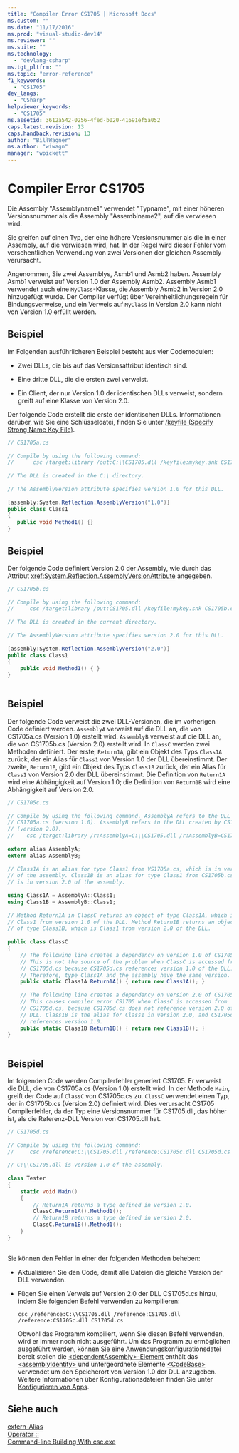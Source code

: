 ```yaml
---
title: "Compiler Error CS1705 | Microsoft Docs"
ms.custom: ""
ms.date: "11/17/2016"
ms.prod: "visual-studio-dev14"
ms.reviewer: ""
ms.suite: ""
ms.technology: 
  - "devlang-csharp"
ms.tgt_pltfrm: ""
ms.topic: "error-reference"
f1_keywords: 
  - "CS1705"
dev_langs: 
  - "CSharp"
helpviewer_keywords: 
  - "CS1705"
ms.assetid: 3612a542-0256-4fed-b020-41691ef5a052
caps.latest.revision: 13
caps.handback.revision: 13
author: "BillWagner"
ms.author: "wiwagn"
manager: "wpickett"
---
```

# Compiler Error CS1705
Die Assembly "Assemblyname1" verwendet "Typname", mit einer höheren Versionsnummer als die Assembly "Assemblname2", auf die verwiesen wird.  
  
 Sie greifen auf einen Typ, der eine höhere Versionsnummer als die in einer Assembly, auf die verwiesen wird, hat.  In der Regel wird dieser Fehler vom versehentlichen Verwendung von zwei Versionen der gleichen Assembly verursacht.  
  
 Angenommen, Sie zwei Assemblys, Asmb1 und Asmb2 haben.  Assembly Asmb1 verweist auf Version 1.0 der Assembly Asmb2.  Assembly Asmb1 verwendet auch eine `MyClass`\-Klasse, die Assembly Asmb2 in Version 2.0 hinzugefügt wurde.  Der Compiler verfügt über Vereinheitlichungsregeln für Bindungsverweise, und ein Verweis auf `MyClass` in Version 2.0 kann nicht von Version 1.0 erfüllt werden.  
  
## Beispiel  
 Im Folgenden ausführlicheren Beispiel besteht aus vier Codemodulen:  
  
-   Zwei DLLs, die bis auf das Versionsattribut identisch sind.  
  
-   Eine dritte DLL, die die ersten zwei verweist.  
  
-   Ein Client, der nur Version 1.0 der identischen DLLs verweist, sondern greift auf eine Klasse von Version 2.0.  
  
 Der folgende Code erstellt die erste der identischen DLLs.  Informationen darüber, wie Sie eine Schlüsseldatei, finden Sie unter [\/keyfile \(Specify Strong Name Key File\)](../../../csharp/language-reference/compiler-options/keyfile-compiler-option.md).  
  
```c#  
// CS1705a.cs  
  
// Compile by using the following command:   
//      csc /target:library /out:C:\\CS1705.dll /keyfile:mykey.snk CS1705a.cs  
  
// The DLL is created in the C:\ directory.  
  
// The AssemblyVersion attribute specifies version 1.0 for this DLL.  
  
[assembly:System.Reflection.AssemblyVersion("1.0")]  
public class Class1   
{  
   public void Method1() {}  
}  
```  
  
## Beispiel  
 Der folgende Code definiert Version 2.0 der Assembly, wie durch das Attribut <xref:System.Reflection.AssemblyVersionAttribute> angegeben.  
  
```c#  
// CS1705b.cs  
  
// Compile by using the following command:   
//     csc /target:library /out:CS1705.dll /keyfile:mykey.snk CS1705b.cs  
  
// The DLL is created in the current directory.  
  
// The AssemblyVersion attribute specifies version 2.0 for this DLL.  
  
[assembly:System.Reflection.AssemblyVersion("2.0")]  
public class Class1  
{  
    public void Method1() { }  
}  
  
```  
  
## Beispiel  
 Der folgende Code verweist die zwei DLL\-Versionen, die im vorherigen Code definiert werden.  `AssemblyA` verweist auf die DLL an, die von CS1705a.cs \(Version 1.0\) erstellt wird.  `AssemblyB` verweist auf die DLL an, die von CS1705b.cs \(Version 2.0\) erstellt wird.  In `ClassC` werden zwei Methoden definiert.  Der erste, `Return1A`, gibt ein Objekt des Typs `Class1A` zurück, der ein Alias für `Class1` von Version 1.0 der DLL übereinstimmt.  Der zweite, `Return1B`, gibt ein Objekt des Typs `Class1B` zurück, der ein Alias für `Class1` von Version 2.0 der DLL übereinstimmt.  Die Definition von `Return1A` wird eine Abhängigkeit auf Version 1.0; die Definition von `Return1B` wird eine Abhängigkeit auf Version 2.0.  
  
```c#  
// CS1705c.cs  
  
// Compile by using the following command. AssemblyA refers to the DLL created by  
// CS1705a.cs (version 1.0). AssemblyB refers to the DLL created by CS1705b.cs  
// (version 2.0).  
//    csc /target:library /r:AssemblyA=C:\\CS1705.dll /r:AssemblyB=CS1705.dll CS1705c.cs  
  
extern alias AssemblyA;  
extern alias AssemblyB;  
  
// Class1A is an alias for type Class1 from VS1705a.cs, which is in version 1.0   
// of the assembly. Class1B is an alias for type Class1 from CS1705b.cs, which  
// is in version 2.0 of the assembly.  
  
using Class1A = AssemblyA::Class1;  
using Class1B = AssemblyB::Class1;  
  
// Method Return1A in ClassC returns an object of type Class1A, which is  
// Class1 from version 1.0 of the DLL. Method Return1B returns an object  
// of type Class1B, which is Class1 from version 2.0 of the DLL.  
  
public class ClassC  
{  
    // The following line creates a dependency on version 1.0 of CS1705.dll.  
    // This is not the source of the problem when ClassC is accessed from  
    // CS1705d.cs because CS1705d.cs references version 1.0 of the DLL.   
    // Therefore, type Class1A and the assembly have the same version.  
    public static Class1A Return1A() { return new Class1A(); }  
  
    // The following line creates a dependency on version 2.0 of CS1705.dll.  
    // This causes compiler error CS1705 when ClassC is accessed from     
    // CS1705d.cs, because CS1705d.cs does not reference version 2.0 of the   
    // DLL. Class1B is the alias for Class1 in version 2.0, and CS1705d.cs   
    // references version 1.0.  
    public static Class1B Return1B() { return new Class1B(); }  
}  
  
```  
  
## Beispiel  
 Im folgenden Code werden Compilerfehler generiert CS1705.  Er verweist die DLL, die von CS1705a.cs \(Version 1.0\) erstellt wird.  In der Methode `Main`, greift der Code auf `ClassC` von CS1705c.cs zu.  `ClassC` verwendet einen Typ, der in CS1705b.cs \(Version 2.0\) definiert wird.  Dies verursacht CS1705 Compilerfehler, da der Typ eine Versionsnummer für CS1705.dll, das höher ist, als die Referenz\-DLL Version von CS1705.dll hat.  
  
```c#  
// CS1705d.cs  
  
// Compile by using the following command:  
//     csc /reference:C:\\CS1705.dll /reference:CS1705c.dll CS1705d.cs  
  
// C:\\CS1705.dll is version 1.0 of the assembly.  
  
class Tester   
{  
    static void Main()  
    {  
        // Return1A returns a type defined in version 1.0.  
        ClassC.Return1A().Method1();  
        // Return1B returns a type defined in version 2.0.  
        ClassC.Return1B().Method1();  
    }  
}  
  
```  
  
 Sie können den Fehler in einer der folgenden Methoden beheben:  
  
-   Aktualisieren Sie den Code, damit alle Dateien die gleiche Version der DLL verwenden.  
  
-   Fügen Sie einen Verweis auf Version 2.0 der DLL CS1705d.cs hinzu, indem Sie folgenden Befehl verwenden zu kompilieren:  
  
     `csc /reference:C:\\CS1705.dll /reference:CS1705.dll /reference:CS1705c.dll CS1705d.cs`  
  
     Obwohl das Programm kompiliert, wenn Sie diesen Befehl verwenden, wird er immer noch nicht ausgeführt.  Um das Programm zu ermöglichen ausgeführt werden, können Sie eine Anwendungskonfigurationsdatei bereit stellen die [\<dependentAssembly\>\-Element](../Topic/%3CdependentAssembly%3E%20Element.md) enthält das [\<assemblyIdentity\>](../Topic/%3CassemblyIdentity%3E%20Element%20for%20%3Cruntime%3E.md) und untergeordnete Elemente [\<CodeBase\>](../Topic/%3CcodeBase%3E%20Element.md) verwendet um den Speicherort von Version 1.0 der DLL anzugeben.  Weitere Informationen über Konfigurationsdateien finden Sie unter [Konfigurieren von Apps](../Topic/Configuring%20Apps%20by%20using%20Configuration%20Files.md).  
  
## Siehe auch  
 [extern\-Alias](../../../csharp/language-reference/keywords/extern-alias.md)   
 [Operator ::](../../../csharp/language-reference/operators/namespace-alias-qualifer.md)   
 [Command\-line Building With csc.exe](../../../csharp/language-reference/compiler-options/command-line-building-with-csc-exe.md)